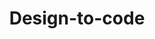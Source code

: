---
title: Design-to-code
description: Go from design to working code in a single step.
layout: listing
---